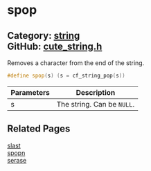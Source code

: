 [//]: # (This file is automatically generated by Cute Framework's docs parser.)
[//]: # (Do not edit this file by hand!)
[//]: # (See: https://github.com/RandyGaul/cute_framework/blob/master/samples/docs_parser.cpp)
[](../header.md ':include')

# spop

Category: [string](/api_reference?id=string)  
GitHub: [cute_string.h](https://github.com/RandyGaul/cute_framework/blob/master/include/cute_string.h)  
---

Removes a character from the end of the string.

```cpp
#define spop(s) (s = cf_string_pop(s))
```

Parameters | Description
--- | ---
s | The string. Can be `NULL`.

## Related Pages

[slast](/string/slast.md)  
[spopn](/string/spopn.md)  
[serase](/string/serase.md)  
